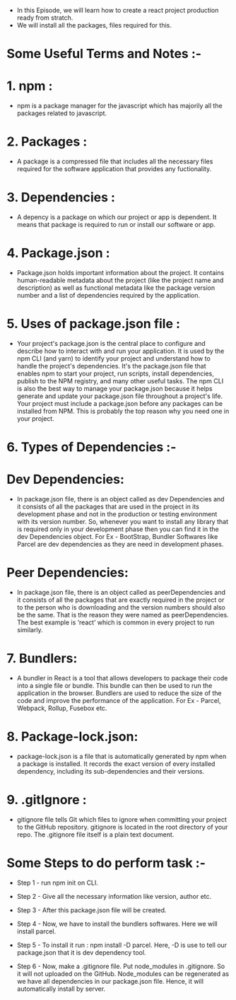 - In this Episode, we will learn how to create a react project production ready from stratch.
- We will install all the packages, files required for this.
# Some Useful Terms and Notes :-

# 1. npm :
- npm is a package manager for the javascript which has majorily all the packages related to javascript.

# 2. Packages : 
- A package is a compressed file that includes all the necessary files required for the software application that provides any fuctionality.

# 3. Dependencies :
- A depency is a package on which our project or app is dependent. It means that package is required to run or install our software or app.

# 4. Package.json :
- Package.json holds important information about the project. It contains human-readable metadata about the project (like the project name and description) as well as functional metadata like the package version number and a list of dependencies required by the application.

# 5. Uses of package.json file :
- Your project's package.json is the central place to configure and describe how to interact with and run your application. It is used by the npm CLI (and yarn) to identify your project and understand how to handle the project's dependencies. It's the package.json file that enables npm to start your project, run scripts, install dependencies, publish to the NPM registry, and many other useful tasks. The npm CLI is also the best way to manage your package.json because it helps generate and update your package.json file throughout a project's life. Your project must include a package.json before any packages can be installed from NPM. This is probably the top reason why you need one in your project.

# 6. Types of Dependencies :- 

# Dev Dependencies: 
- In package.json file, there is an object called as dev Dependencies and it consists of all the packages that are used in the project in its development phase and not in the production or testing environment with its version number. So, whenever you want to install any library that is required only in your development phase then you can find it in the dev Dependencies object. For Ex - BootStrap, Bundler Softwares like Parcel are dev dependencies as they are need in development phases.

# Peer Dependencies: 
- In package.json file, there is an object called as peerDependencies and it consists of all the packages that are exactly required in the project or to the person who is downloading and the version numbers should also be the same. That is the reason they were named as peerDependencies. The best example is ‘react’ which is common in every project to run similarly.

# 7. Bundlers: 
- A bundler in React is a tool that allows developers to package their code into a single file or bundle. This bundle can then be used to run the application in the browser. Bundlers are used to reduce the size of the code and improve the performance of the application. For Ex - Parcel, Webpack, Rollup, Fusebox etc.

# 8. Package-lock.json: 
- package-lock.json is a file that is automatically generated by npm when a package is installed. It records the exact version of every installed dependency, including its sub-dependencies and their versions. 

# 9. .gitIgnore : 
 - gitignore file tells Git which files to ignore when committing your project to the GitHub repository. gitignore is located in the root directory of your repo. The .gitignore file itself is a plain text document.

# Some Steps to do perform task :-
-    Step 1 - run npm init on CLI.

-    Step 2 - Give all the necessary information like version, author etc.

-    Step 3 - After this package.json file will be created.

-    Step 4 - Now, we have to install the bundlers softwares. Here we will install parcel.

-    Step 5 - To install it run : npm install -D parcel. Here, -D is use to tell our package.json that it is dev dependency tool.

-    Step 6 - Now, make a .gitignore file. Put node_modules in .gitignore. So it will not uploaded on the GitHub. Node_modules can be regenerated as we have all dependencies in our package.json file. Hence, it will automatically install by server.
